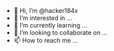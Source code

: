 - 👋 Hi, I’m @hacker184x
- 👀 I’m interested in ...
- 🌱 I’m currently learning ...
- 💞️ I’m looking to collaborate on ...
- 📫 How to reach me ...

<!---
hacker184x/hacker184x is a ✨ special ✨ repository because its `README.md` (this file) appears on your GitHub profile.
You can click the Preview link to take a look at your changes.
--->
